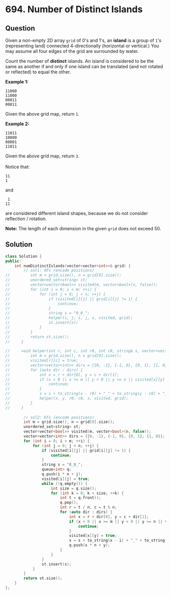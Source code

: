 # 694. Number of Distinct Islands

## Question

Given a non-empty 2D array `grid` of 0's and 1's, an **island** is a group of `1`'s (representing land) connected 4-directionally (horizontal or vertical.) You may assume all four edges of the grid are surrounded by water.

Count the number of **distinct** islands. An island is considered to be the same as another if and only if one island can be translated (and not rotated or reflected) to equal the other.

**Example 1:**

```
11000
11000
00011
00011
```

Given the above grid map, return `1`.

**Example 2:**

```
11011
10000
00001
11011
```

Given the above grid map, return `3`.\
\
Notice that:

```
11
1
```

and

```
 1
11
```

are considered different island shapes, because we do not consider reflection / rotation.

**Note:** The length of each dimension in the given `grid` does not exceed 50.

## Solution

```cpp
class Solution {
public:
    int numDistinctIslands(vector<vector<int>>& grid) {
        // sol1: dfs (encode positions)
//         int m = grid.size(), n = grid[0].size();
//         unordered_set<string> st;
//         vector<vector<bool>> visited(m, vector<bool>(n, false));
//         for (int i = 0; i < m; ++i) {
//             for (int j = 0; j < n; ++j) {
//                 if (visited[i][j] || grid[i][j] != 1) {
//                     continue;
//                 }
//                 string s = "0_0_";
//                 helper(i, j, i, j, s, visited, grid);
//                 st.insert(s);
//             }
//         }
//         return st.size();
//     }
    
//     void helper(int r, int c, int r0, int c0, string& s, vector<vector<bool>>& visited, vector<vector<int>>& grid) {
//         int m = grid.size(), n = grid[0].size();
//         visited[r][c] = true;
//         vector<vector<int>> dirs = {{0, -1}, {-1, 0}, {0, 1}, {1, 0}};
//         for (auto dir : dirs) {
//             int x = r + dir[0], y = c + dir[1];
//             if (x < 0 || x >= m || y < 0 || y >= n || visited[x][y] || grid[x][y] != 1) {
//                 continue;
//             }
//             s = s + to_string(x - r0) + "_" + to_string(y - c0) + "_";
//             helper(x, y, r0, c0, s, visited, grid);
//         }
//     }
        
        // sol2: bfs (encode positions)
        int m = grid.size(), n = grid[0].size();
        unordered_set<string> st;
        vector<vector<bool>> visited(m, vector<bool>(n, false));
        vector<vector<int>> dirs = {{0, -1}, {-1, 0}, {0, 1}, {1, 0}};
        for (int i = 0; i < m; ++i) {
            for (int j = 0; j < n; ++j) {
                if (visited[i][j] || grid[i][j] != 1) {
                    continue;
                }
                string s = "0_0_";
                queue<int> q;
                q.push(i * n + j);
                visited[i][j] = true;
                while (!q.empty()) {
                    int size = q.size();
                    for (int k = 0; k < size; ++k) {
                        int t = q.front();
                        q.pop();
                        int r = t / n, c = t % n;
                        for (auto dir : dirs) {
                            int x = r + dir[0], y = c + dir[1];
                            if (x < 0 || x >= m || y < 0 || y >= n || visited[x][y] || grid[x][y] != 1) {
                                continue;
                            }
                            visited[x][y] = true;
                            s = s + to_string(x - i) + "_" + to_string(y - j) + "_";
                            q.push(x * n + y);
                        }
                    }
                }
                st.insert(s);
            }
        }
        return st.size();
    }
};
```
